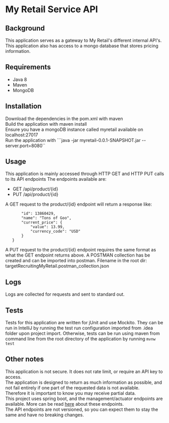 # My Retail Service API
## Background
This application serves as a gateway to My Retail's different internal API's.  
This application also has access to a mongo database that stores pricing information.
## Requirements
- Java 8
- Maven
- MongoDB

## Installation
Download the dependencies in the pom.xml with maven  
Build the application with maven install  
Ensure you have a mongoDB instance called myretail available on localhost:27017  
Run the application with ```java -jar myretail-0.0.1-SNAPSHOT.jar --server.port=8080``  

## Usage
This application is mainly accessed through HTTP GET and HTTP PUT calls to its API endpoints
The endpoints available are:

- GET /api/product/{id}
- PUT /api/product/{id}

A GET request to the product/{id} endpoint will return a response like:
```{
       "id": 13860429,
       "name": "Tons of Goo",
       "current_price": {
           "value": 13.99,
           "currency_code": "USD"
       }
   }
```

A PUT request to the product/{id} endpoint requires the same format as what the GET endpoint returns above.
A POSTMAN collection has be created and can be imported into postman. Filename in the root dir:   targetRecruitingMyRetail.postman_collection.json

## Logs
Logs are collected for requests and sent to standard out.
## Tests
Tests for this application are written for jUnit and use Mockito.  They can be run in IntelliJ by running the test run configuration imported from .idea folder upon project import.
Otherwise, tests can be run using maven from command line from the root directory of the application by running ```mvnw test```

## Other notes
This application is not secure.  It does not rate limit, or require an API key to access.  
The application is designed to return as much information as possible, and not fail entirely if one part of the requested data is not available.    
Therefore it is important to know you may receive partial data.  
This project uses spring boot, and the management/actuator endpoints are available.  More can be read [here](https://docs.spring.io/spring-boot/docs/current/reference/html/production-ready-endpoints.html) about these endpoints.  
The API endpoints are not versioned, so you can expect them to stay the same and have no breaking changes.  
